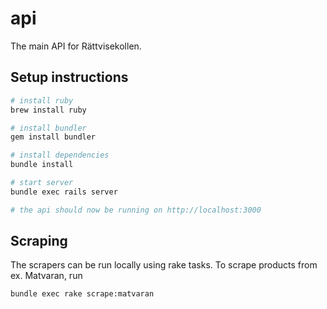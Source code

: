 # api
The main API for Rättvisekollen.

## Setup instructions
```bash
# install ruby
brew install ruby

# install bundler
gem install bundler

# install dependencies
bundle install

# start server
bundle exec rails server

# the api should now be running on http://localhost:3000
```

## Scraping
The scrapers can be run locally using rake tasks. To scrape products from ex. Matvaran, run
```bash
bundle exec rake scrape:matvaran
```
